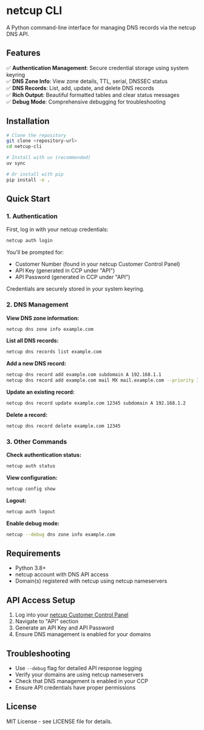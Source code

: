 # netcup CLI

A Python command-line interface for managing DNS records via the netcup DNS API.

## Features

✅ **Authentication Management**: Secure credential storage using system keyring  
✅ **DNS Zone Info**: View zone details, TTL, serial, DNSSEC status  
✅ **DNS Records**: List, add, update, and delete DNS records  
✅ **Rich Output**: Beautiful formatted tables and clear status messages  
✅ **Debug Mode**: Comprehensive debugging for troubleshooting  

## Installation

```bash
# Clone the repository
git clone <repository-url>
cd netcup-cli

# Install with uv (recommended)
uv sync

# Or install with pip
pip install -e .
```

## Quick Start

### 1. Authentication

First, log in with your netcup credentials:

```bash
netcup auth login
```

You'll be prompted for:
- Customer Number (found in your netcup Customer Control Panel)
- API Key (generated in CCP under "API")  
- API Password (generated in CCP under "API")

Credentials are securely stored in your system keyring.

### 2. DNS Management

**View DNS zone information:**
```bash
netcup dns zone info example.com
```

**List all DNS records:**
```bash
netcup dns records list example.com
```

**Add a new DNS record:**
```bash
netcup dns record add example.com subdomain A 192.168.1.1
netcup dns record add example.com mail MX mail.example.com --priority 10
```

**Update an existing record:**
```bash
netcup dns record update example.com 12345 subdomain A 192.168.1.2
```

**Delete a record:**
```bash
netcup dns record delete example.com 12345
```

### 3. Other Commands

**Check authentication status:**
```bash
netcup auth status
```

**View configuration:**
```bash
netcup config show
```

**Logout:**
```bash
netcup auth logout
```

**Enable debug mode:**
```bash
netcup --debug dns zone info example.com
```

## Requirements

- Python 3.8+
- netcup account with DNS API access
- Domain(s) registered with netcup using netcup nameservers

## API Access Setup

1. Log into your [netcup Customer Control Panel](https://www.customercontrolpanel.de)
2. Navigate to "API" section
3. Generate an API Key and API Password
4. Ensure DNS management is enabled for your domains

## Troubleshooting

- Use `--debug` flag for detailed API response logging
- Verify your domains are using netcup nameservers
- Check that DNS management is enabled in your CCP
- Ensure API credentials have proper permissions

## License

MIT License - see LICENSE file for details. 